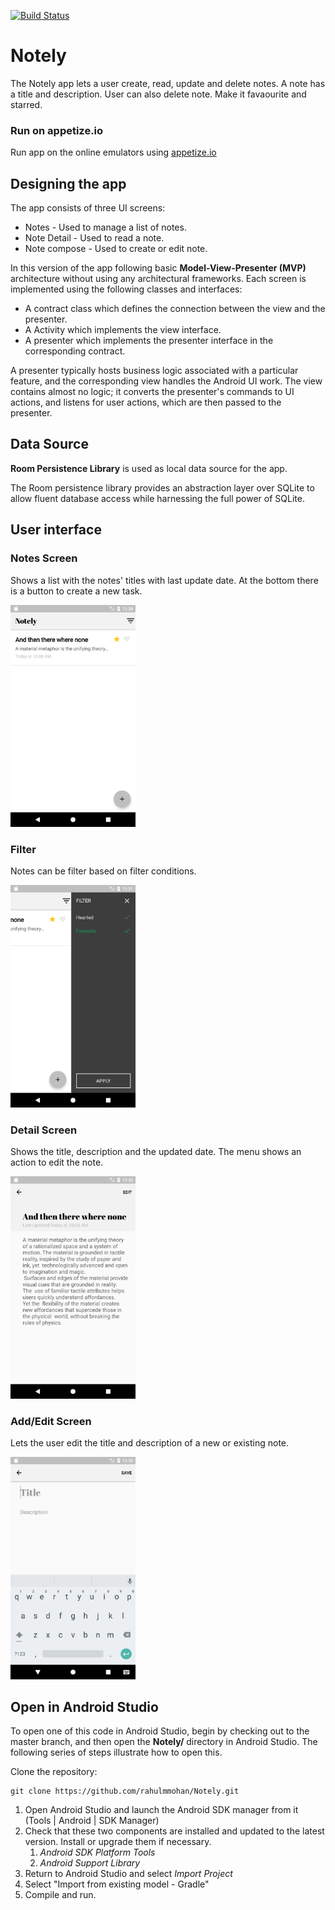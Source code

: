 [![Build Status](https://travis-ci.org/rahulmmohan/Notely.svg?branch=master)](https://travis-ci.org/rahulmmohan/Notely)

# Notely
The Notely app lets a user create, read, update and delete notes. A note has a title and description. User can also delete note.
Make it favaourite and starred.

### Run on appetize.io
Run app on the online emulators using [appetize.io](https://appetize.io/embed/w9kbd5d76y79e2mc2a33ef8qrm?device=nexus5&scale=75&orientation=portrait&osVersion=7.1)

## Designing the app
The app consists of three UI screens:

* Notes - Used to manage a list of notes.
* Note Detail - Used to read a note.
* Note compose - Used to create or edit note.

In this version of the app following basic **Model-View-Presenter (MVP)** architecture without using any architectural frameworks.
Each screen is implemented using the following classes and interfaces:

* A contract class which defines the connection between the view and the presenter.
* A Activity which implements the view interface.
* A presenter which implements the presenter interface in the corresponding contract.

A presenter typically hosts business logic associated with a particular feature, and the corresponding view handles the Android UI work. The view contains almost no logic; it converts the presenter's commands to UI actions, and listens for user actions, which are then passed to the presenter.

## Data Source
**Room Persistence Library** is used as local data source for the app.

The Room persistence library provides an abstraction layer over SQLite to allow fluent database access while harnessing the full power of SQLite.

## User interface

### Notes Screen
Shows a list with the notes' titles with last update date. At the bottom there is a button to create a new task.

<img src="https://github.com/rahulmmohan/Notely/blob/master/Exports/home.png" width=200px/>

### Filter
Notes can be filter based on filter conditions.

<img src="https://github.com/rahulmmohan/Notely/blob/master/Exports/filter.png" width=200px/>

### Detail Screen
Shows the title, description and the updated date. The menu shows an action to edit the note. 

<img src="https://github.com/rahulmmohan/Notely/blob/master/Exports/noteDetails.png" width=200px/>

### Add/Edit Screen
Lets the user edit the title and description of a new or existing note.

<img src="https://github.com/rahulmmohan/Notely/blob/master/Exports/noteCompose.png" width=200px/>

## Open in Android Studio
To open one of this code in Android Studio, begin by checking out to the master branch, and then open the **Notely/** directory in Android Studio. The following series of steps illustrate how to open this.
 
Clone the repository:
 
```
git clone https://github.com/rahulmmohan/Notely.git
```
 
1. Open Android Studio and launch the Android SDK manager from it (Tools | Android | SDK Manager)
1. Check that these two components are installed and updated to the latest version. Install or upgrade
   them if necessary.
   1. *Android SDK Platform Tools*
   2. *Android Support Library*
1. Return to Android Studio and select *Import Project*
1. Select "Import from existing model - Gradle"
1. Compile and run.
